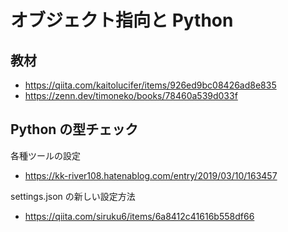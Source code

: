 # オブジェクト指向と Python

## 教材

- https://qiita.com/kaitolucifer/items/926ed9bc08426ad8e835
- https://zenn.dev/timoneko/books/78460a539d033f

## Python の型チェック

各種ツールの設定

- https://kk-river108.hatenablog.com/entry/2019/03/10/163457

settings.json の新しい設定方法

- https://qiita.com/siruku6/items/6a8412c41616b558df66
